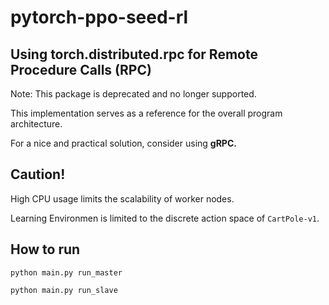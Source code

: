 # pytorch-ppo-seed-rl


## Using torch.distributed.rpc for Remote Procedure Calls (RPC)
Note: This package is deprecated and no longer supported.

This implementation serves as a reference for the overall program architecture.

For a nice and practical solution, consider using **gRPC.**

## Caution!
High CPU usage limits the scalability of worker nodes.

Learning Environmen is limited to the discrete action space of `CartPole-v1`.

## How to run
`python main.py run_master`

`python main.py run_slave`
